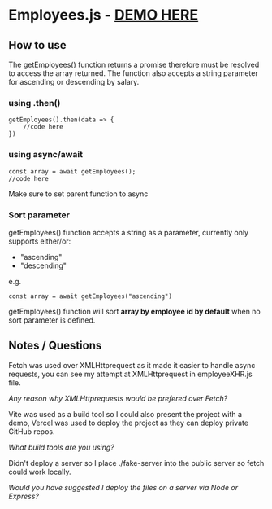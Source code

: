 # Employees.js - [DEMO HERE](https://employees-js.vercel.app)

## How to use

The getEmployees() function returns a promise therefore must be resolved to access the array returned. The function also accepts a string parameter for ascending or descending by salary.

### using .then()
```
getEmployees().then(data => {
    //code here
})
```

### using async/await
```
const array = await getEmployees();
//code here
```
Make sure to set parent function to async

### Sort parameter
getEmployees() function accepts a string as a parameter, currently only supports either/or:

* "ascending"
* "descending"

e.g.
```
const array = await getEmployees("ascending")
```

getEmployees() function will sort **array by employee id by default** when no sort parameter is defined.

## Notes / Questions

Fetch was used over XMLHttprequest as it made it easier to handle async requests, you can see my attempt at XMLHttprequest in employeeXHR.js file.

_Any reason why XMLHttprequests would be prefered over Fetch?_

Vite was used as a build tool so I could also present the project with a demo, Vercel was used to deploy the project as they can deploy private GitHub repos.

_What build tools are you using?_

Didn't deploy a server so I place ./fake-server into the public server so fetch could work locally.

_Would you have suggested I deploy the files on a server via Node or Express?_

